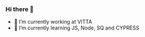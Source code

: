 ### Hi there 👋


- 🔭 I’m currently working at VITTA
- 🌱 I’m currently learning JS, Node, SQ and CYPRESS
